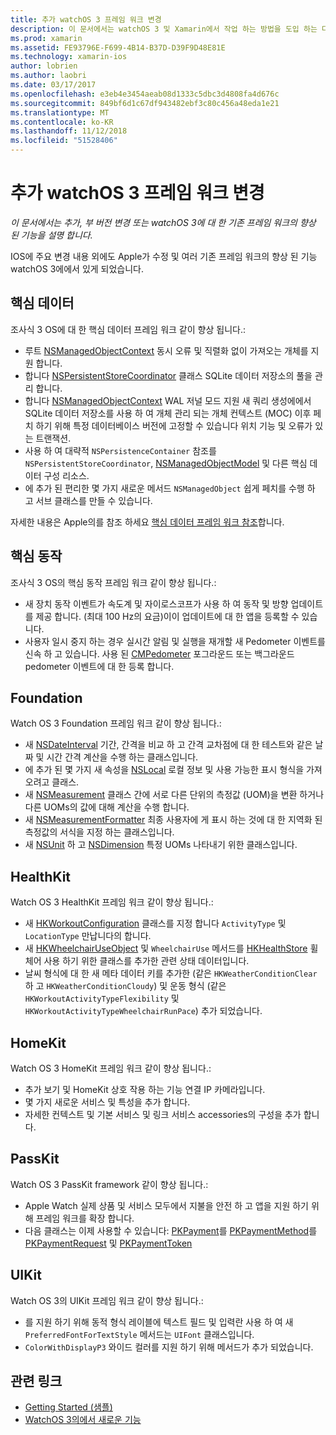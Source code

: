 ```yaml
---
title: 추가 watchOS 3 프레임 워크 변경
description: 이 문서에서는 watchOS 3 및 Xamarin에서 작업 하는 방법을 도입 하는 다양 한 프레임 워크 변경 내용을 설명 합니다. 핵심 데이터, Core 동작, Foundation, HealthKit, HomeKit, PassKit 및 UIKit 설명 되어 있습니다.
ms.prod: xamarin
ms.assetid: FE93796E-F699-4B14-B37D-D39F9D48E81E
ms.technology: xamarin-ios
author: lobrien
ms.author: laobri
ms.date: 03/17/2017
ms.openlocfilehash: e3eb4e3454aeab08d1333c5dbc3d4808fa4d676c
ms.sourcegitcommit: 849bf6d1c67df943482ebf3c80c456a48eda1e21
ms.translationtype: MT
ms.contentlocale: ko-KR
ms.lasthandoff: 11/12/2018
ms.locfileid: "51528406"
---
```

# <a name="additional-watchos-3-frameworks-changes"></a>추가 watchOS 3 프레임 워크 변경

_이 문서에서는 추가, 부 버전 변경 또는 watchOS 3에 대 한 기존 프레임 워크의 향상 된 기능을 설명 합니다._

IOS에 주요 변경 내용 외에도 Apple가 수정 및 여러 기존 프레임 워크의 향상 된 기능 watchOS 3에에서 있게 되었습니다.


## <a name="core-data"></a>핵심 데이터

조사식 3 OS에 대 한 핵심 데이터 프레임 워크 같이 향상 됩니다.:

- 루트 [NSManagedObjectContext](https://developer.apple.com/reference/coredata/nsmanagedobjectcontext) 동시 오류 및 직렬화 없이 가져오는 개체를 지원 합니다.
- 합니다 [NSPersistentStoreCoordinator](https://developer.apple.com/reference/coredata/nspersistentstorecoordinator) 클래스 SQLite 데이터 저장소의 풀을 관리 합니다.
- 합니다 [NSManagedObjectContext](https://developer.apple.com/reference/coredata/nsmanagedobjectcontext) WAL 저널 모드 지원 새 쿼리 생성에에서 SQLite 데이터 저장소를 사용 하 여 개체 관리 되는 개체 컨텍스트 (MOC) 이후 페치 하기 위해 특정 데이터베이스 버전에 고정할 수 있습니다 위치 기능 및 오류가 있는 트랜잭션.
- 사용 하 여 대략적 `NSPersistenceContainer` 참조를 `NSPersistentStoreCoordinator`, [NSManagedObjectModel](https://developer.apple.com/reference/coredata/nsmanagedobjectmodel) 및 다른 핵심 데이터 구성 리소스.
- 에 추가 된 편리한 몇 가지 새로운 메서드 `NSManagedObject` 쉽게 페치를 수행 하 고 서브 클래스를 만들 수 있습니다.

자세한 내용은 Apple의를 참조 하세요 [핵심 데이터 프레임 워크 참조](https://developer.apple.com/reference/coredata)합니다.


## <a name="core-motion"></a>핵심 동작

조사식 3 OS의 핵심 동작 프레임 워크 같이 향상 됩니다.:

- 새 장치 동작 이벤트가 속도계 및 자이로스코프가 사용 하 여 동작 및 방향 업데이트를 제공 합니다. (최대 100 Hz의 요금)이이 업데이트에 대 한 앱을 등록할 수 있습니다.
- 사용자 일시 중지 하는 경우 실시간 알림 및 실행을 재개할 새 Pedometer 이벤트를 신속 하 고 있습니다. 사용 된 [CMPedometer](https://developer.apple.com/reference/coremotion/cmpedometer) 포그라운드 또는 백그라운드 pedometer 이벤트에 대 한 등록 합니다.


## <a name="foundation"></a>Foundation

Watch OS 3 Foundation 프레임 워크 같이 향상 됩니다.:

- 새 [NSDateInterval](https://developer.apple.com/reference/foundation/nsdateinterval) 기간, 간격을 비교 하 고 간격 교차점에 대 한 테스트와 같은 날짜 및 시간 간격 계산을 수행 하는 클래스입니다.
- 에 추가 된 몇 가지 새 속성을 [NSLocal](https://developer.apple.com/reference/foundation/nslocale) 로컬 정보 및 사용 가능한 표시 형식을 가져오려고 클래스.
- 새 [NSMeasurement](https://developer.apple.com/reference/foundation/nsmeasurement) 클래스 간에 서로 다른 단위의 측정값 (UOM)을 변환 하거나 다른 UOMs의 값에 대해 계산을 수행 합니다.
- 새 [NSMeasurementFormatter](https://developer.apple.com/reference/foundation/nsmeasurementformatter) 최종 사용자에 게 표시 하는 것에 대 한 지역화 된 측정값의 서식을 지정 하는 클래스입니다.
- 새 [NSUnit](https://developer.apple.com/reference/foundation/nsunit) 하 고 [NSDimension](https://developer.apple.com/reference/foundation/nsdimension) 특정 UOMs 나타내기 위한 클래스입니다.


## <a name="healthkit"></a>HealthKit

Watch OS 3 HealthKit 프레임 워크 같이 향상 됩니다.:

- 새 [HKWorkoutConfiguration](https://developer.apple.com/reference/healthkit/hkworkoutconfiguration) 클래스를 지정 합니다 `ActivityType` 및 `LocationType` 만납니다의 합니다.
- 새 [HKWheelchairUseObject](https://developer.apple.com/reference/healthkit/hkwheelchairuseobject) 및 `WheelchairUse` 메서드를 [HKHealthStore](https://developer.apple.com/reference/healthkit/hkhealthstore) 휠체어 사용 하기 위한 클래스를 추가한 관련 상태 데이터입니다.
- 날씨 형식에 대 한 새 메타 데이터 키를 추가한 (같은 `HKWeatherConditionClear` 하 고 `HKWeatherConditionCloudy`) 및 운동 형식 (같은 `HKWorkoutActivityTypeFlexibility` 및 `HKWorkoutActivityTypeWheelchairRunPace`) 추가 되었습니다.


## <a name="homekit"></a>HomeKit

Watch OS 3 HomeKit 프레임 워크 같이 향상 됩니다.:

- 추가 보기 및 HomeKit 상호 작용 하는 기능 연결 IP 카메라입니다.
- 몇 가지 새로운 서비스 및 특성을 추가 합니다.
- 자세한 컨텍스트 및 기본 서비스 및 링크 서비스 accessories의 구성을 추가 합니다.


## <a name="passkit"></a>PassKit

Watch OS 3 PassKit framework 같이 향상 됩니다.:

- Apple Watch 실제 상품 및 서비스 모두에서 지불을 안전 하 고 앱을 지원 하기 위해 프레임 워크를 확장 합니다.
- 다음 클래스는 이제 사용할 수 있습니다: [PKPayment](https://developer.apple.com/reference/passkit/pkpayment)를 [PKPaymentMethod](https://developer.apple.com/reference/passkit/pkpaymentmethod)를 [PKPaymentRequest](https://developer.apple.com/reference/passkit/pkpaymentrequest) 및 [PKPaymentToken](https://developer.apple.com/reference/passkit/pkpaymenttoken)


## <a name="uikit"></a>UIKit

Watch OS 3의 UIKit 프레임 워크 같이 향상 됩니다.:

- 를 지원 하기 위해 동적 형식 레이블에 텍스트 필드 및 입력란 사용 하 여 새 `PreferredFontForTextStyle` 메서드는 `UIFont` 클래스입니다.
- `ColorWithDisplayP3` 와이드 컬러를 지원 하기 위해 메서드가 추가 되었습니다.


## <a name="related-links"></a>관련 링크

- [Getting Started (샘플)](https://developer.xamarin.com/samples/monotouch/WatchKit/)
- [WatchOS 3의에서 새로운 기능](https://developer.apple.com/library/prerelease/content/releasenotes/General/WhatsNewInwatchOS/Articles/watchOS3.html#//apple_ref/doc/uid/TP40017085-SW1)

